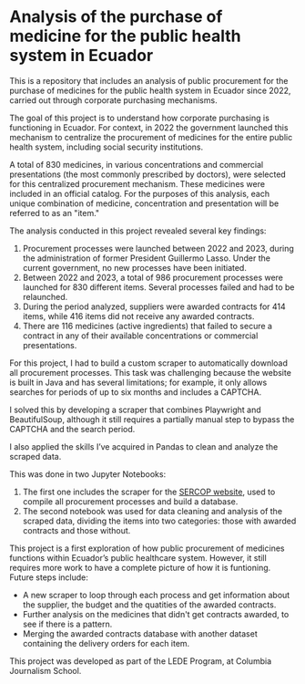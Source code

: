 # Analysis of the purchase of medicine for the public health system in Ecuador

This is a repository that includes an analysis of public procurement for the purchase of medicines for the public health system in Ecuador since 2022, carried out through corporate purchasing mechanisms.

The goal of this project is to understand how corporate purchasing is functioning in Ecuador. For context, in 2022 the government launched this mechanism to centralize the procurement of medicines for the entire public health system, including social security institutions. 

A total of 830 medicines, in various concentrations and commercial presentations (the most commonly prescribed by doctors), were selected for this centralized procurement mechanism. These medicines were included in an official catalog. For the purposes of this analysis, each unique combination of medicine, concentration and presentation will be referred to as an "item."

The analysis conducted in this project revealed several key findings:
1. Procurement processes were launched between 2022 and 2023, during the administration of former President Guillermo Lasso. Under the current government, no new processes have been initiated.
2. Between 2022 and 2023, a total of 986 procurement processes were launched for 830 different items. Several processes failed and had to be relaunched.
3. During the period analyzed, suppliers were awarded contracts for 414 items, while 416 items did not receive any awarded contracts.
4. There are 116 medicines (active ingredients) that failed to secure a contract in any of their available concentrations or commercial presentations.

For this project, I had to build a custom scraper to automatically download all procurement processes. This task was challenging because the website is built in Java and has several limitations; for example, it only allows searches for periods of up to six months and includes a CAPTCHA.

I solved this by developing a scraper that combines Playwright and BeautifulSoup, although it still requires a partially manual step to bypass the CAPTCHA and the search period.

I also applied the skills I’ve acquired in Pandas to clean and analyze the scraped data.

This was done in two Jupyter Notebooks:
1. The first one includes the scraper for the [SERCOP website](https://modulocomprascorporativas.compraspublicas.gob.ec/ProcesoContratacion/compras/PC/buscarProceso.cpe?sg=1#), used to compile all procurement processes and build a database.
2. The second notebook was used for data cleaning and analysis of the scraped data, dividing the items into two categories: those with awarded contracts and those without.

This project is a first exploration of how public procurement of medicines functions within Ecuador’s public healthcare system. However, it still requires more work to have a complete picture of how it is funtioning. Future steps include:
- A new scraper to loop through each process and get information about the supplier, the budget and the quatities of the awarded contracts.
- Further analysis on the medicines that didn't get contracts awarded, to see if there is a pattern.
- Merging the awarded contracts database with another dataset containing the delivery orders for each item.

This project was developed as part of the LEDE Program, at Columbia Journalism School.